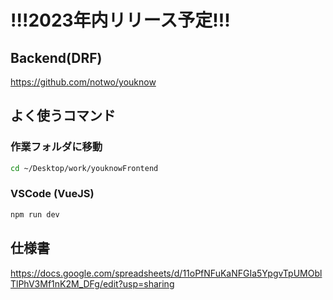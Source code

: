 # !!!2023年内リリース予定!!!

## Backend(DRF)
https://github.com/notwo/youknow


## よく使うコマンド

### 作業フォルダに移動
```Bash
cd ~/Desktop/work/youknowFrontend
```

### VSCode (VueJS)
```Bash
npm run dev
```

## 仕様書
https://docs.google.com/spreadsheets/d/11oPfNFuKaNFGIa5YpgvTpUMOblTlPhV3Mf1nK2M_DFg/edit?usp=sharing
